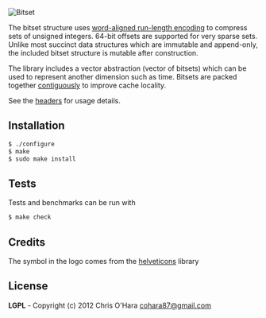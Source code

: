 ![Bitset](https://github.com/chriso/bitset/raw/master/bitset.png)

The bitset structure uses [word-aligned run-length encoding](https://github.com/chriso/bitset/blob/master/include/bitset/bitset.h#L17-34) to compress sets of unsigned integers. 64-bit offsets are supported for very sparse sets. Unlike most succinct data structures which are immutable and append-only, the included bitset structure is mutable after construction.

The library includes a vector abstraction (vector of bitsets) which can be used to represent another dimension
such as time. Bitsets are packed together [contiguously](https://github.com/chriso/bitset/blob/master/include/bitset/vector.h#L8-24) to improve cache locality.

See the [headers](https://github.com/chriso/bitset/tree/master/include/bitset) for usage details.

## Installation

```bash
$ ./configure
$ make
$ sudo make install
```

## Tests

Tests and benchmarks can be run with

```bash
$ make check
```

## Credits

The symbol in the logo comes from the [helveticons](http://helveticons.ch) library

## License

**LGPL** - Copyright (c) 2012 Chris O'Hara <cohara87@gmail.com>

